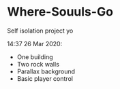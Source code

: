 # Where-Souuls-Go
Self isolation project yo


14:37 26 Mar 2020:
- One building
- Two rock walls
- Parallax background
- Basic player control
